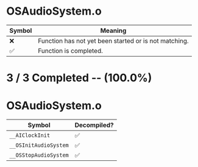 # OSAudioSystem.o
| Symbol | Meaning 
| ------------- | ------------- 
| :x: | Function has not yet been started or is not matching. 
| :white_check_mark: | Function is completed. 


# 3 / 3 Completed -- (100.0%)
# OSAudioSystem.o
| Symbol | Decompiled? |
| ------------- | ------------- |
| `__AIClockInit` | :white_check_mark: |
| `__OSInitAudioSystem` | :white_check_mark: |
| `__OSStopAudioSystem` | :white_check_mark: |
